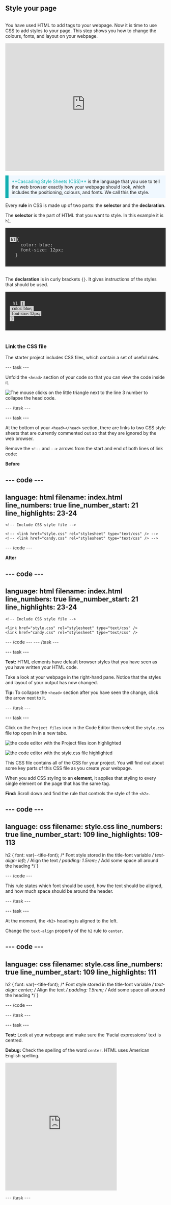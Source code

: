 ## Style your page

<div style="display: flex; flex-wrap: wrap">
<div style="flex-basis: 200px; flex-grow: 1; margin-right: 15px;">

You have used HTML to add tags to your webpage. Now it is time to use CSS to add styles to your page. This step shows you how to change the colours, fonts, and layout on your webpage.   
  
</div>
<div>
<iframe src="https://staging-editor.raspberrypi.org/en/embed/viewer/anime-expressions-step-4" width="500" height="400" frameborder="0" marginwidth="0" marginheight="0" allowfullscreen> </iframe>
</div>
</div>

<p style="border-left: solid; border-width:10px; border-color: #0faeb0; background-color: aliceblue; padding: 10px;">
<span style="color: #0faeb0">**Cascading Style Sheets (CSS)**</span> is the language that you use to tell the web browser exactly how your webpage should look, which includes the positioning, colours, and fonts. We call this the style.
</p>

Every **rule** in CSS is made up of two parts: the **selector** and the **declaration**.

The **selector** is the part of HTML that you want to style. In this example it is `h1`. 

<div style="background-color:#2d2d2d; padding: 1em;">
  <pre><span style="color:#000; background-color:#d2d2d2; font-family:Consolas; font-size: 1em"> h1 </span
  ><span style=" color:#ccc;  font-family: Consolas, Monaco, 'Andale Mono', 'Ubuntu Mono', monospace; font-size: 1em">{
    color: blue;
    font-size: 12px;
  }</span></pre>
</div>
<br/>

The **declaration** is in curly brackets `{}`. It gives instructions of the styles that should be used. 

<div style="background-color:#2d2d2d; padding: 1em;">
<pre><span style="color:#ccc; font-family: Consolas, Monaco, 'Andale Mono', 'Ubuntu Mono', monospace; font-size: 1em"> h1 </span
><span style=" color:#000; background-color:#d2d2d2; font-family: Consolas; font-size: 1em"> { 
  color: blue; 
  font-size: 12px; 
 } </span></pre>
</div>
<br/>

### Link the CSS file

The starter project includes CSS files, which contain a set of useful rules. 

--- task ---

Unfold the `<head>` section of your code so that you can view the code inside it.

![The mouse clicks on the little triangle next to the line 3 number to collapse the head code.](images/step_2_collapse.gif)

--- /task ---

--- task ---

At the bottom of your `<head></head>` section, there are links to two CSS style sheets that are currently commented out so that they are ignored by the web browser. 

Remove the `<!--` and `-->` arrows from the start and end of both lines of link code:

**Before**

--- code ---
---
language: html
filename: index.html
line_numbers: true
line_number_start: 21
line_highlights: 23-24
---   
    <!-- Include CSS style file -->

    <!-- <link href="style.css" rel="stylesheet" type="text/css" /> -->
    <!-- <link href="candy.css" rel="stylesheet" type="text/css" /> -->
  </head>

--- /code ---

**After**

--- code ---
---
language: html
filename: index.html
line_numbers: true
line_number_start: 21
line_highlights: 23-24
---   
    <!-- Include CSS style file -->

    <link href="style.css" rel="stylesheet" type="text/css" />
    <link href="candy.css" rel="stylesheet" type="text/css" />
  </head>

--- /code ---
--- /task ---

--- task ---

**Test:** HTML elements have default browser styles that you have seen as you have written your HTML code. 

Take a look at your webpage in the right-hand pane. Notice that the styles and layout of your output has now changed. 

**Tip:** To collapse the `<head>` section after you have seen the change, click the arrow next to it. 

--- /task ---

--- task ---

Click on the `Project files` icon in the Code Editor then select the `style.css` file top open in in a new tabe.

![the code editor with the Project files icon highlighted](images/select-file.png)

![the code editor with the style.css file highlighted](images/select-style.png)

This CSS file contains all of the CSS for your project. You will find out about some key parts of this CSS file as you create your webpage.

When you add CSS styling to an **element**, it applies that styling to every single element on the page that has the same tag. 

**Find:** Scroll down and find the rule that controls the style of the `<h2>`. 

--- code ---
---
language: css
filename: style.css
line_numbers: true
line_number_start: 109
line_highlights: 109-113
---  

h2 {
  font: var(--title-font); /* Font style stored in the title-font variable */
  text-align: left; /* Align the text */
  padding: 1.5rem; /* Add some space all around the heading */
}

--- /code ---

This rule states which font should be used, how the text should be aligned, and how much space should be around the header. 

--- /task ---

--- task ---

At the moment, the `<h2>` heading is aligned to the left.

Change the `text-align` property of the `h2` rule to `center`.

--- code ---
---
language: css
filename: style.css
line_numbers: true
line_number_start: 109
line_highlights: 111
---  

h2 {
  font: var(--title-font); /* Font style stored in the title-font variable */
  text-align: center; /* Align the text */
  padding: 1.5rem; /* Add some space all around the heading */
}

--- /code ---

--- /task ---

--- task ---

**Test:** Look at your webpage and make sure the 'Facial expressions' text is centred. 

**Debug:** Check the spelling of the word `center`. HTML uses American English spelling. 

<iframe src="https://staging-editor.raspberrypi.org/en/embed/viewer/anime-expressions-step-4" width="350" height="400" frameborder="0" marginwidth="0" marginheight="0" allowfullscreen> </iframe>

--- /task ---

